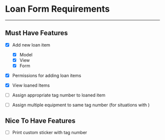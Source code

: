 # Loan Form Requirements
---
## Must Have Features
- [x]  Add new loan item
	- [x]  Model
	- [x]  View
	- [x]  Form
- [x]  Permissions for adding loan items
- [x]  View loaned Items
- [ ]  Assign appropriate tag number to loaned item
- [ ]  Assign multiple equipment to same tag number (for situations with )


## Nice To Have Features
- [ ] Print custom sticker with tag number